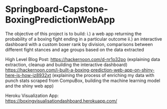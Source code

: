 # Springboard-Capstone-BoxingPredictionWebApp
 
The objective of this project is to build:
i.) a web app returning the probability of a boxing fight ending in a particular outcome
ii.) an interactive dashboard with a custom boxer rank by division, comparisons between different fight stances and age groups based on the data extracted

High Level Blog Post: 
https://hackernoon.com/d-nr1o32po (explaining data extraction, cleanup and building the interactive dashboard)
https://hackernoon.com/i-built-a-boxing-prediction-web-app-on-shiny-here-is-how-jz8932xt (explaining the process of enriching my data with punch stats scraped from CompuBox, building the machine learning model and the shiny web app)

Heroku Visualization App: https://boxingvisualisationdashboard.herokuapp.com/

